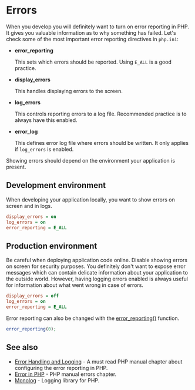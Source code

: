 # Errors

When you develop you will definitely want to turn on error reporting in PHP. It
gives you valuable information as to why something has failed. Let's check some
of the most important error reporting directives in `php.ini`:

* **error_reporting**

    This sets which errors should be reported. Using `E_ALL` is a good practice.

* **display_errors**

    This handles displaying errors to the screen.

* **log_errors**

    This controls reporting errors to a log file. Recommended practice is to
    always have this enabled.

* **error_log**

    This defines error log file where errors should be written. It only applies
    if `log_errors` is enabled.

Showing errors should depend on the environment your application is present.

## Development environment

When developing your application locally, you want to show errors on screen and
in logs.

```ini
display_errors = on
log_errors = on
error_reporting = E_ALL
```

## Production environment

Be careful when deploying application code online. Disable showing errors on
screen for security purposes. You definitely don't want to expose error
messages which can contain delicate information about your application to the
outside world. However, having logging errors enabled is always useful for
information about what went wrong in case of errors.

```ini
display_errors = off
log_errors = on
error_reporting = E_ALL
```

Error reporting can also be changed with the
[error_reporting()](http://php.net/manual/en/function.error-reporting.php) function.

```php
error_reporting(0);
```

## See also

* [Error Handling and Logging](http://php.net/manual/en/book.errorfunc.php) - A
  must read PHP manual chapter about configuring the error reporting in PHP.
* [Error in PHP](http://php.net/manual/en/language.errors.php) - PHP manual errors
  chapter.
* [Monolog](https://github.com/Seldaek/monolog) - Logging library for PHP.
